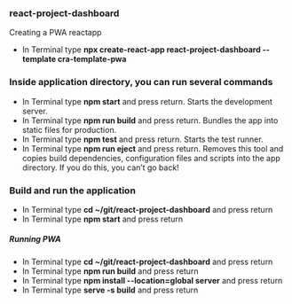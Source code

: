 ### react-project-dashboard
Creating a PWA reactapp
* In Terminal type **npx create-react-app react-project-dashboard --template cra-template-pwa**

### Inside application directory, you can run several commands

* In Terminal type **npm start** and press return. Starts the development server.
* In Terminal type **npm run build** and press return. Bundles the app into static files for production.
* In Terminal type **npm test** and press return. Starts the test runner.
* In Terminal type **npm run eject** and press return. Removes this tool and copies build dependencies, configuration files and scripts into the app directory. If you do this, you can’t go back!

### Build and run the application

* In Terminal type **cd ~/git/react-project-dashboard** and press return
* In Terminal type **npm start** and press return

##### Running PWA
* In Terminal type **cd ~/git/react-project-dashboard** and press return
* In Terminal type **npm run build** and press return 
* In Terminal type **npm install --location=global server** and press return
* In Terminal type **serve -s build** and press return
